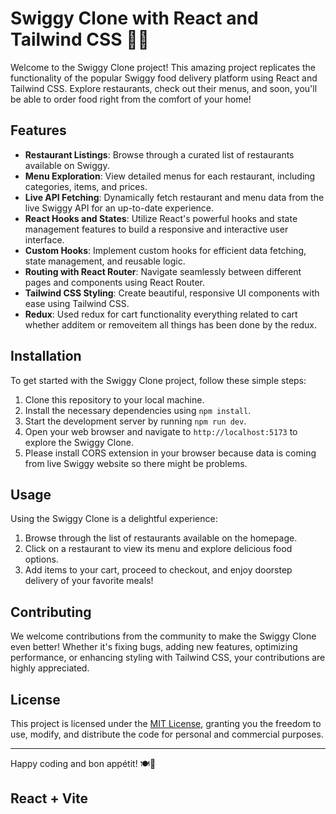 # Swiggy Clone with React and Tailwind CSS 🍔🛒

Welcome to the Swiggy Clone project! This amazing project replicates the functionality of the popular Swiggy food delivery platform using React and Tailwind CSS. Explore restaurants, check out their menus, and soon, you'll be able to order food right from the comfort of your home!

## Features

- **Restaurant Listings**: Browse through a curated list of restaurants available on Swiggy.
- **Menu Exploration**: View detailed menus for each restaurant, including categories, items, and prices.
- **Live API Fetching**: Dynamically fetch restaurant and menu data from the live Swiggy API for an up-to-date experience.
- **React Hooks and States**: Utilize React's powerful hooks and state management features to build a responsive and interactive user interface.
- **Custom Hooks**: Implement custom hooks for efficient data fetching, state management, and reusable logic.
- **Routing with React Router**: Navigate seamlessly between different pages and components using React Router.
- **Tailwind CSS Styling**: Create beautiful, responsive UI components with ease using Tailwind CSS.
- **Redux**: Used redux for cart functionality everything related to cart whether additem or removeitem all things has been done by the redux.

## Installation

To get started with the Swiggy Clone project, follow these simple steps:

1. Clone this repository to your local machine.
2. Install the necessary dependencies using `npm install`.
3. Start the development server by running `npm run dev`.
4. Open your web browser and navigate to `http://localhost:5173` to explore the Swiggy Clone.
5. Please install CORS extension in your browser because data is coming from live Swiggy website so there might be problems.

## Usage

Using the Swiggy Clone is a delightful experience:

1. Browse through the list of restaurants available on the homepage.
2. Click on a restaurant to view its menu and explore delicious food options.
3. Add items to your cart, proceed to checkout, and enjoy doorstep delivery of your favorite meals!

## Contributing

We welcome contributions from the community to make the Swiggy Clone even better! Whether it's fixing bugs, adding new features, optimizing performance, or enhancing styling with Tailwind CSS, your contributions are highly appreciated.

## License

This project is licensed under the [MIT License](LICENSE), granting you the freedom to use, modify, and distribute the code for personal and commercial purposes.

---

Happy coding and bon appétit! 🍽️🚀

## React + Vite